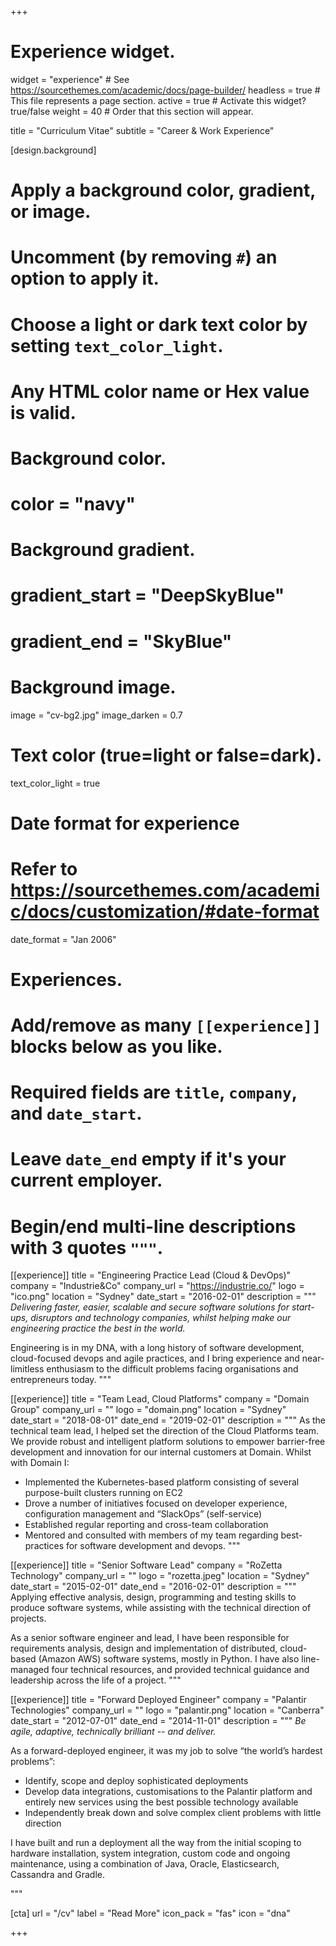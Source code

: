 +++
# Experience widget.
widget = "experience"  # See https://sourcethemes.com/academic/docs/page-builder/
headless = true  # This file represents a page section.
active = true  # Activate this widget? true/false
weight = 40  # Order that this section will appear.

title = "Curriculum Vitae"
subtitle = "Career & Work Experience"

[design.background]
  # Apply a background color, gradient, or image.
  #   Uncomment (by removing `#`) an option to apply it.
  #   Choose a light or dark text color by setting `text_color_light`.
  #   Any HTML color name or Hex value is valid.
  
  # Background color.
  # color = "navy"
  
  # Background gradient.
  # gradient_start = "DeepSkyBlue"
  # gradient_end = "SkyBlue"
  
  # Background image.
  image = "cv-bg2.jpg" 
  image_darken = 0.7

  # Text color (true=light or false=dark).
  text_color_light = true  

# Date format for experience
#   Refer to https://sourcethemes.com/academic/docs/customization/#date-format
date_format = "Jan 2006"

# Experiences.
#   Add/remove as many `[[experience]]` blocks below as you like.
#   Required fields are `title`, `company`, and `date_start`.
#   Leave `date_end` empty if it's your current employer.
#   Begin/end multi-line descriptions with 3 quotes `"""`.

[[experience]]
  title = "Engineering Practice Lead (Cloud & DevOps)"
  company = "Industrie&Co"
  company_url = "https://industrie.co/"
  logo = "ico.png"
  location = "Sydney"
  date_start = "2016-02-01"
  description = """
_Delivering faster, easier, scalable and secure software solutions for start-ups, disruptors and technology companies, whilst helping make our engineering practice the best in the world._

Engineering is in my DNA, with a long history of software development, cloud-focused devops and agile practices, and I bring experience and near-limitless enthusiasm to the difficult problems facing organisations and entrepreneurs today.
  """

  [[experience]]
  title = "Team Lead, Cloud Platforms"
  company = "Domain Group"
  company_url = ""
  logo = "domain.png"
  location = "Sydney"
  date_start = "2018-08-01"
  date_end = "2019-02-01"
  description = """
As the technical team lead, I helped set the direction of the Cloud Platforms team. We provide robust and intelligent platform solutions to empower barrier-free development and innovation for our internal customers at Domain. Whilst with Domain I:

* Implemented the Kubernetes-based platform consisting of several purpose-built clusters running on EC2
* Drove a number of initiatives focused on developer experience, configuration management and “SlackOps” (self-service)
* Established regular reporting and cross-team collaboration
* Mentored and consulted with  members of my team regarding best-practices for software development and devops.
  """  

[[experience]]
  title = "Senior Software Lead"
  company = "RoZetta Technology"
  company_url = ""
  logo = "rozetta.jpeg"
  location = "Sydney"
  date_start = "2015-02-01"
  date_end = "2016-02-01"
  description = """
Applying effective analysis, design, programming and testing skills to produce software systems, while assisting with the technical direction of projects.

As a senior software engineer and lead, I have been responsible for requirements analysis, design and implementation of distributed, cloud-based (Amazon AWS) software systems, mostly in Python. I have also line-managed four technical resources, and provided technical guidance and leadership across the life of a project.
  """

[[experience]]
  title = "Forward Deployed Engineer"
  company = "Palantir Technologies"
  company_url = ""
  logo = "palantir.png"
  location = "Canberra"
  date_start = "2012-07-01"
  date_end = "2014-11-01"
  description = """
_Be agile, adaptive, technically brilliant -- and deliver._

As a forward-deployed engineer, it was  my job to solve “the world’s hardest problems”:

* Identify, scope and deploy sophisticated deployments
* Develop data integrations, customisations to the Palantir platform and entirely new services using the best possible technology available
* Independently break down and solve complex client problems with little direction

I have built and run a deployment all the way from the initial scoping to hardware installation, system integration, custom code and ongoing maintenance, using a combination of Java, Oracle, Elasticsearch, Cassandra and Gradle.

  """

[cta]
  url = "/cv"
  label = "Read More"
  icon_pack = "fas"
  icon = "dna"

+++
